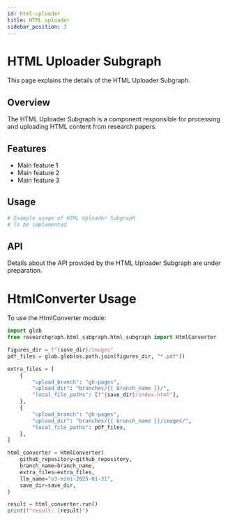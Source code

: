 ```yaml
---
id: html-uploader
title: HTML uploader
sidebar_position: 3
---
```


# HTML Uploader Subgraph

This page explains the details of the HTML Uploader Subgraph.

## Overview

The HTML Uploader Subgraph is a component responsible for processing and uploading HTML content from research papers.

## Features

- Main feature 1
- Main feature 2
- Main feature 3

## Usage

```python
# Example usage of HTML Uploader Subgraph
# To be implemented
```

## API

Details about the API provided by the HTML Uploader Subgraph are under preparation.

# HtmlConverter Usage

To use the HtmlConverter module:

```python
import glob
from researchgraph.html_subgraph.html_subgraph import HtmlConverter

figures_dir = f"{save_dir}/images"
pdf_files = glob.glob(os.path.join(figures_dir, "*.pdf"))

extra_files = [
    {
        "upload_branch": "gh-pages",
        "upload_dir": "branches/{{ branch_name }}/",
        "local_file_paths": [f"{save_dir}/index.html"],
    },
    {
        "upload_branch": "gh-pages",
        "upload_dir": "branches/{{ branch_name }}/images/",
        "local_file_paths": pdf_files,
    },
]

html_converter = HtmlConverter(
    github_repository=github_repository,
    branch_name=branch_name,
    extra_files=extra_files,
    llm_name="o3-mini-2025-01-31",
    save_dir=save_dir,
)

result = html_converter.run()
print(f"result: {result}")
```
